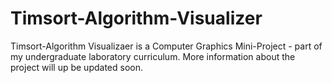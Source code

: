 # Timsort-Algorithm-Visualizer
Timsort-Algorithm Visualizaer is a Computer Graphics Mini-Project - part of my undergraduate laboratory curriculum. More information about the project will up be updated soon.
